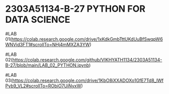 # 2303A51134-B-27 PYTHON FOR DATA SCIENCE
#LAB 01(https://colab.research.google.com/drive/1xKdkGmbTttUKdUuBfSwqpW6WNVid3FT1#scrollTo=NHj4mMXZA3YW)

#LAB 02(https://colab.research.google.com/github/VIKHYATH1134/2303A51134-B-27/blob/main/LAB_02_PYTHON.ipynb)

#LAB 03(https://colab.research.google.com/drive/1KbO8iXXADOXo1GfE7Td8_lWfPyb9_VL2#scrollTo=RObiO7UiNyxW)

